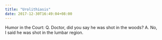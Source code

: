 ```yaml
---
title: "Urolithiasis"
date: 2017-12-30T16:49:04+08:00
---
```


Humor in the Court:
Q.  Doctor, did you say he was shot in the woods?
A.  No, I said he was shot in the lumbar region.

